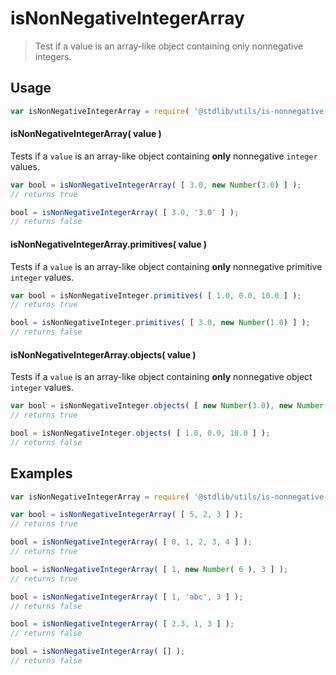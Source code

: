# isNonNegativeIntegerArray

> Test if a value is an array-like object containing only nonnegative integers.

<section class="usage">

## Usage

``` javascript
var isNonNegativeIntegerArray = require( '@stdlib/utils/is-nonnegative-integer-array' );
```

#### isNonNegativeIntegerArray( value )

Tests if a `value` is an array-like object containing __only__ nonnegative `integer` values.

``` javascript
var bool = isNonNegativeIntegerArray( [ 3.0, new Number(3.0) ] );
// returns true

bool = isNonNegativeIntegerArray( [ 3.0, '3.0' ] );
// returns false
```

#### isNonNegativeIntegerArray.primitives( value )

Tests if a `value` is an array-like object containing __only__  nonnegative primitive `integer` values.

``` javascript
var bool = isNonNegativeInteger.primitives( [ 1.0, 0.0, 10.0 ] );
// returns true

bool = isNonNegativeInteger.primitives( [ 3.0, new Number(1.0) ] );
// returns false
```

#### isNonNegativeIntegerArray.objects( value )

Tests if a `value` is an array-like object containing __only__  nonnegative object `integer` values.

``` javascript
var bool = isNonNegativeInteger.objects( [ new Number(3.0), new Number(1.0) ] );
// returns true

bool = isNonNegativeInteger.objects( [ 1.0, 0.0, 10.0 ] );
// returns false
```

<!-- </usage> -->


<section class="examples">

## Examples

``` javascript
var isNonNegativeIntegerArray = require( '@stdlib/utils/is-nonnegative-integer-array' );

var bool = isNonNegativeIntegerArray( [ 5, 2, 3 ] );
// returns true

bool = isNonNegativeIntegerArray( [ 0, 1, 2, 3, 4 ] );
// returns true

bool = isNonNegativeIntegerArray( [ 1, new Number( 6 ), 3 ] );
// returns true

bool = isNonNegativeIntegerArray( [ 1, 'abc', 3 ] );
// returns false

bool = isNonNegativeIntegerArray( [ 2.3, 1, 3 ] );
// returns false

bool = isNonNegativeIntegerArray( [] );
// returns false
```

<!-- </examples> -->


<section class="links">

<!-- </links> -->
